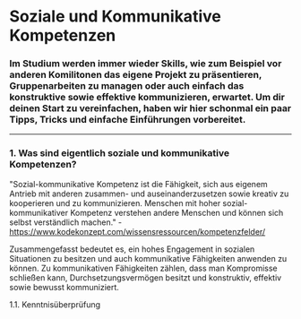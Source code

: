 # Soziale und Kommunikative Kompetenzen

### Im Studium werden immer wieder Skills, wie zum Beispiel vor anderen Komilitonen das eigene Projekt zu präsentieren, Gruppenarbeiten zu managen oder auch einfach das konstruktive sowie effektive kommunizieren, erwartet. Um dir deinen Start zu vereinfachen, haben wir hier schonmal ein paar Tipps, Tricks und einfache Einführungen vorbereitet. 
---
  ### 1. Was sind eigentlich soziale und kommunikative  Kompetenzen?
"Sozial-kommunikative Kompetenz ist die Fähigkeit, sich aus eigenem Antrieb mit anderen zusammen- und auseinanderzusetzen sowie kreativ zu kooperieren und zu kommunizieren. Menschen mit hoher sozial-kommunikativer Kompetenz verstehen andere Menschen und können sich selbst verständlich machen."
      - https://www.kodekonzept.com/wissensressourcen/kompetenzfelder/

Zusammengefasst bedeutet es, ein hohes Engagement in sozialen Situationen zu besitzen und auch kommunikative Fähigkeiten anwenden zu können. Zu kommunikativen Fähigkeiten zählen, dass man Kompromisse schließen kann, Durchsetzungsvermögen besitzt und konstruktiv, effektiv sowie bewusst kommuniziert.

1.1. Kenntnisüberprüfung

